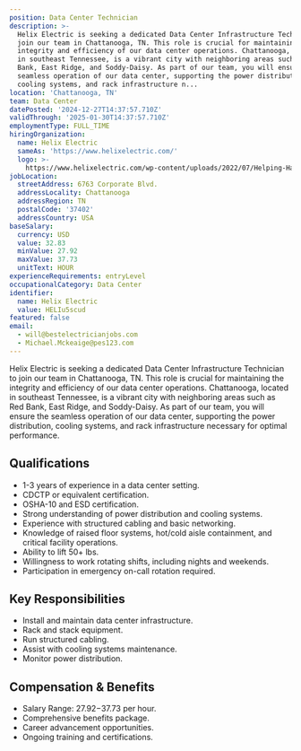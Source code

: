 ```yaml
---
position: Data Center Technician
description: >-
  Helix Electric is seeking a dedicated Data Center Infrastructure Technician to
  join our team in Chattanooga, TN. This role is crucial for maintaining the
  integrity and efficiency of our data center operations. Chattanooga, located
  in southeast Tennessee, is a vibrant city with neighboring areas such as Red
  Bank, East Ridge, and Soddy-Daisy. As part of our team, you will ensure the
  seamless operation of our data center, supporting the power distribution,
  cooling systems, and rack infrastructure n...
location: 'Chattanooga, TN'
team: Data Center
datePosted: '2024-12-27T14:37:57.710Z'
validThrough: '2025-01-30T14:37:57.710Z'
employmentType: FULL_TIME
hiringOrganization:
  name: Helix Electric
  sameAs: 'https://www.helixelectric.com/'
  logo: >-
    https://www.helixelectric.com/wp-content/uploads/2022/07/Helping-Hands-Logo_Blue-e1656694113799.jpg
jobLocation:
  streetAddress: 6763 Corporate Blvd.
  addressLocality: Chattanooga
  addressRegion: TN
  postalCode: '37402'
  addressCountry: USA
baseSalary:
  currency: USD
  value: 32.83
  minValue: 27.92
  maxValue: 37.73
  unitText: HOUR
experienceRequirements: entryLevel
occupationalCategory: Data Center
identifier:
  name: Helix Electric
  value: HELIu5scud
featured: false
email:
  - will@bestelectricianjobs.com
  - Michael.Mckeaige@pes123.com
---
```




Helix Electric is seeking a dedicated Data Center Infrastructure Technician to join our team in Chattanooga, TN. This role is crucial for maintaining the integrity and efficiency of our data center operations. Chattanooga, located in southeast Tennessee, is a vibrant city with neighboring areas such as Red Bank, East Ridge, and Soddy-Daisy. As part of our team, you will ensure the seamless operation of our data center, supporting the power distribution, cooling systems, and rack infrastructure necessary for optimal performance.

## Qualifications

- 1-3 years of experience in a data center setting.
- CDCTP or equivalent certification.
- OSHA-10 and ESD certification.
- Strong understanding of power distribution and cooling systems.
- Experience with structured cabling and basic networking.
- Knowledge of raised floor systems, hot/cold aisle containment, and critical facility operations.
- Ability to lift 50+ lbs.
- Willingness to work rotating shifts, including nights and weekends.
- Participation in emergency on-call rotation required.

## Key Responsibilities

- Install and maintain data center infrastructure.
- Rack and stack equipment.
- Run structured cabling.
- Assist with cooling systems maintenance.
- Monitor power distribution.

## Compensation & Benefits

- Salary Range: $27.92-$37.73 per hour.
- Comprehensive benefits package.
- Career advancement opportunities.
- Ongoing training and certifications.
